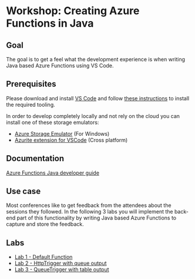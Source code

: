 # Workshop: Creating Azure Functions in Java

## Goal

The goal is to get a feel what the development experience is when writing Java based Azure Functions using VS Code.

## Prerequisites

Please download and install [VS Code](https://code.visualstudio.com/Download) and follow [these instructions](https://code.visualstudio.com/docs/java/java-azurefunctions) to install the required tooling.

In order to develop completely locally and not rely on the cloud you can install one of these storage emulators:
- [Azure Storage Emulator](https://go.microsoft.com/fwlink/?linkid=717179&clcid=0x409) (For Windows)
- [Azurite extension for VSCode](https://marketplace.visualstudio.com/items?itemName=Azurite.azurite) (Cross platform)

## Documentation

[Azure Functions Java developer guide](https://docs.microsoft.com/en-us/azure/azure-functions/functions-reference-java)

## Use case

Most conferences like to get feedback from the attendees about the sessions they followed. In the following 3 labs you will implement the back-end part of this functionality by writing Java based Azure Functions to capture and store the feedback.

## Labs

- [Lab 1 - Default Function](/labs/lab1.md)
- [Lab 2 - HttpTrigger with queue output](/labs/lab2.md)
- [Lab 3 - QueueTrigger with table output](/labs/lab3.md)